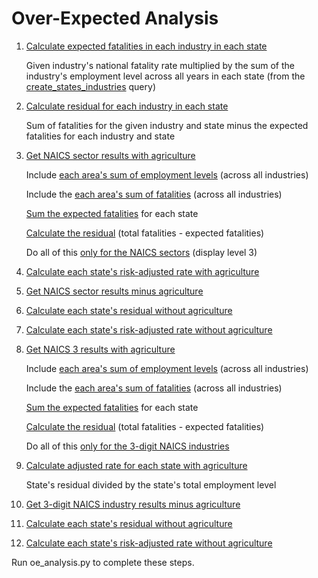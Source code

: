 Over-Expected Analysis
======================

1. [Calculate expected fatalities in each industry in each state](https://github.com/gordonje/deadly_work/blob/master/3_oe_analysis/sql/calc_expected_fatals.sql)

	Given industry's national fatality rate multiplied by the sum of the industry's employment level across all years in each state (from the [create_states_industries](https://github.com/gordonje/deadly_work/blob/master/2_fatality_rates/sql/create_states_industries.sql#L9) query)

2. [Calculate residual for each industry in each state](https://github.com/gordonje/deadly_work/blob/master/3_oe_analysis/sql/calc_states_industries_res.sql)

	Sum of fatalities for the given industry and state minus the expected fatalities for each industry and state

3. [Get NAICS sector results with agriculture]()

	Include [each area's sum of employment levels](https://github.com/gordonje/deadly_work/blob/master/3_oe_analysis/sql/create_states_naics_3.sql#L10) (across all industries)

	Include the [each area's sum of fatalities](https://github.com/gordonje/deadly_work/blob/master/3_oe_analysis/sql/create_states_naics_3.sql#L10) (across all industries)

	[Sum the expected fatalities](https://github.com/gordonje/deadly_work/blob/master/3_oe_analysis/sql/create_states_naics_3.sql#L23) for each state

	[Calculate the residual](https://github.com/gordonje/deadly_work/blob/master/3_oe_analysis/sql/create_states_naics_3.sql#L16) (total fatalities - expected fatalities)
	
	Do all of this [only for the NAICS sectors](https://github.com/gordonje/deadly_work/blob/master/3_oe_analysis/sql/create_states_naics_3.sql#L26) (display level 3)

4. [Calculate each state's risk-adjusted rate with agriculture]()

5. [Get NAICS sector results minus agriculture]()

6. [Calculate each state's residual without agriculture]()

7. [Calculate each state's risk-adjusted rate without agriculture]()

8. [Get NAICS 3 results with agriculture](https://github.com/gordonje/deadly_work/blob/master/3_oe_analysis/sql/create_states_naics_3.sql)

	Include [each area's sum of employment levels](https://github.com/gordonje/deadly_work/blob/master/3_oe_analysis/sql/create_states_naics_3.sql#L10) (across all industries)

	Include the [each area's sum of fatalities](https://github.com/gordonje/deadly_work/blob/master/3_oe_analysis/sql/create_states_naics_3.sql#L10) (across all industries)

	[Sum the expected fatalities](https://github.com/gordonje/deadly_work/blob/master/3_oe_analysis/sql/create_states_naics_3.sql#L23) for each state

	[Calculate the residual](https://github.com/gordonje/deadly_work/blob/master/3_oe_analysis/sql/create_states_naics_3.sql#L16) (total fatalities - expected fatalities)
	
	Do all of this [only for the 3-digit NAICS industries](https://github.com/gordonje/deadly_work/blob/master/3_oe_analysis/sql/create_states_naics_3.sql#L26)

9. [Calculate adjusted rate for each state with agriculture](https://github.com/gordonje/deadly_work/blob/master/3_oe_analysis/sql/calc_states_adj_fatal_rate.sql)

	State's residual divided by the state's total employment level

10. [Get 3-digit NAICS industry results minus agriculture]()

11. [Calculate each state's residual without agriculture]()

12. [Calculate each state's risk-adjusted rate without agriculture]()


Run oe_analysis.py to complete these steps.